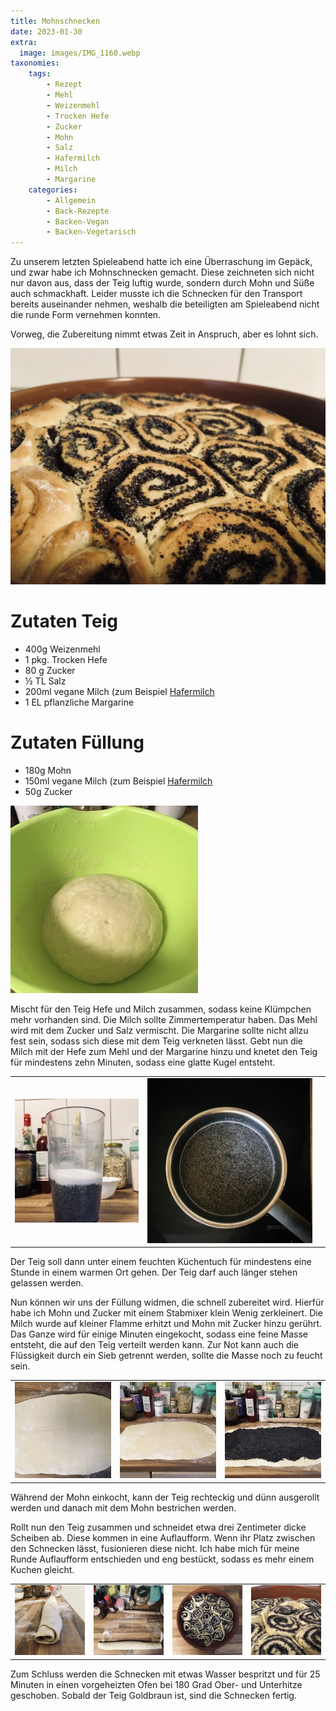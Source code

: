 ```yaml
---
title: Mohnschnecken
date: 2023-01-30
extra:
  image: images/IMG_1160.webp
taxonomies:
    tags:
        - Rezept
        - Mehl
        - Weizenmehl
        - Trocken Hefe
        - Zucker
        - Mohn
        - Salz
        - Hafermilch
        - Milch
        - Margarine
    categories:
        - Allgemein
        - Back-Rezepte
        - Backen-Vegan
        - Backen-Vegetarisch
---
```

Zu unserem letzten Spieleabend hatte ich eine Überraschung im Gepäck, und zwar habe ich Mohnschnecken gemacht. Diese zeichneten sich nicht nur davon aus, dass der Teig luftig wurde, sondern durch Mohn und Süße auch schmackhaft. Leider musste ich die Schnecken für den Transport bereits auseinander nehmen, weshalb die beteiligten am Spieleabend nicht die runde Form vernehmen konnten.

Vorweg, die Zubereitung nimmt etwas Zeit in Anspruch, aber es lohnt sich.

<!-- more -->

[![Mohnschnecken in einer runden Auflaufform](images/IMG_1162.webp)](images/IMG_1162.webp)

# Zutaten Teig
* 400g Weizenmehl
* 1 pkg. Trocken Hefe
* 80 g Zucker
* ½ TL Salz
* 200ml vegane Milch (zum Beispiel [Hafermilch](/articles/hafermilch-2022-01-29/)
* 1 EL pflanzliche Margarine

# Zutaten Füllung
* 180g Mohn
* 150ml vegane Milch (zum Beispiel [Hafermilch](/articles/hafermilch-2022-01-29/)
* 50g Zucker

[![Teigkugel in einer grünen Schale](images/IMG_1144-thumb.webp)](images/IMG_1144.webp)

Mischt für den Teig Hefe und Milch zusammen, sodass keine Klümpchen mehr vorhanden sind. Die Milch sollte Zimmertemperatur haben. Das Mehl wird mit dem Zucker und Salz vermischt. Die Margarine sollte nicht allzu fest sein, sodass sich diese mit dem Teig verkneten lässt. Gebt nun die Milch mit der Hefe zum Mehl und der Margarine hinzu und knetet den Teig für mindestens zehn Minuten, sodass eine glatte Kugel entsteht.

||||
:----:|:----:|:----:
[![Messbecher gefüllt mit Mohn und Zucker](images/IMG_1138-thumb.webp)](images/IMG_1138.webp)|[![Topf auf Herdplatte mit Mohn und Milch](images/IMG_1141-thumb.webp)](images/IMG_1141.webp)||

Der Teig soll dann unter einem feuchten Küchentuch für mindestens eine Stunde in einem warmen Ort gehen. Der Teig darf auch länger stehen gelassen werden.

Nun können wir uns der Füllung widmen, die schnell zubereitet wird.
Hierfür habe ich Mohn und Zucker mit einem Stabmixer klein Wenig zerkleinert. Die Milch wurde auf kleiner Flamme erhitzt und Mohn mit Zucker hinzu gerührt. Das Ganze wird für einige Minuten eingekocht, sodass eine feine Masse entsteht, die auf den Teig verteilt werden kann. Zur Not kann auch die Flüssigkeit durch ein Sieb getrennt werden, sollte die Masse noch zu feucht sein.

||||
:----:|:----:|:----:
[![Flach ausgerollter Teig auf einer Arbeitsfläche](images/IMG_1145-thumb.webp)](images/IMG_1145.webp)|[![Flach ausgerollter Teig auf einer Arbeitsfläche](images/IMG_1146-thumb.webp)](images/IMG_1146.webp)|[![Flach ausgerollter Teig auf einer Arbeitsfläche, bestrichen mit Mohn](images/IMG_1148-thumb.webp)](images/IMG_1148.webp)

Während der Mohn einkocht, kann der Teig rechteckig und dünn ausgerollt werden und danach mit dem Mohn bestrichen werden.

Rollt nun den Teig zusammen und schneidet etwa drei Zentimeter dicke Scheiben ab. Diese kommen in eine Auflaufform. Wenn ihr Platz zwischen den Schnecken lässt, fusionieren diese nicht. Ich habe mich für meine Runde Auflaufform entschieden und eng bestückt, sodass es mehr einem Kuchen gleicht.

|||||
:----:|:----:|:----:|:----:
[![Zusammengerollter Teig auf einer Arbeitsplatte](images/IMG_1149-thumb.webp)](images/IMG_1149.webp)|[![Zusammengerollter Teig auf einer Arbeitsplatte](images/IMG_1151-thumb.webp)](images/IMG_1151.webp)|[![Rohe Mohnschnecken in einer runden Auflaufform](images/IMG_1152-thumb.webp)](images/IMG_1152.webp)|[![Rohe Mohnschnecken in einer runden Auflaufform](images/IMG_1155-thumb.webp)](images/IMG_1155.webp)

Zum Schluss werden die Schnecken mit etwas Wasser bespritzt und für 25 Minuten in einen vorgeheizten Ofen bei 180 Grad Ober- und Unterhitze geschoben. Sobald der Teig Goldbraun ist, sind die Schnecken fertig.
